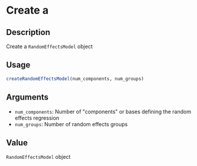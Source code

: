 # Create a

## Description

Create a `RandomEffectsModel` object

## Usage

```r
createRandomEffectsModel(num_components, num_groups)
```

## Arguments

* `num_components`: Number of "components" or bases defining the random effects regression
* `num_groups`: Number of random effects groups

## Value

`RandomEffectsModel` object

